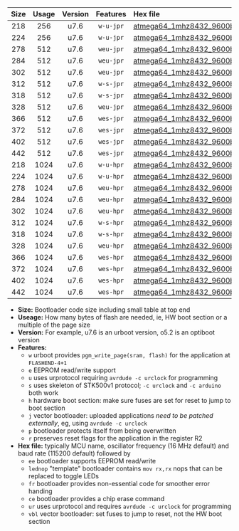 |Size|Usage|Version|Features|Hex file|
|:-:|:-:|:-:|:-:|:--|
|218|256|u7.6|`w-u-jpr`|[atmega64_1mhz8432_9600bps_ur_vbl.hex](https://raw.githubusercontent.com/stefanrueger/urboot/main/atmega64_1mhz8432_9600bps_ur_vbl.hex)|
|224|256|u7.6|`w-u-jpr`|[atmega64_1mhz8432_9600bps_lednop_ur_vbl.hex](https://raw.githubusercontent.com/stefanrueger/urboot/main/atmega64_1mhz8432_9600bps_lednop_ur_vbl.hex)|
|278|512|u7.6|`weu-jpr`|[atmega64_1mhz8432_9600bps_ee_ur_vbl.hex](https://raw.githubusercontent.com/stefanrueger/urboot/main/atmega64_1mhz8432_9600bps_ee_ur_vbl.hex)|
|284|512|u7.6|`weu-jpr`|[atmega64_1mhz8432_9600bps_ee_lednop_ur_vbl.hex](https://raw.githubusercontent.com/stefanrueger/urboot/main/atmega64_1mhz8432_9600bps_ee_lednop_ur_vbl.hex)|
|302|512|u7.6|`weu-jpr`|[atmega64_1mhz8432_9600bps_ee_lednop_fr_ur_vbl.hex](https://raw.githubusercontent.com/stefanrueger/urboot/main/atmega64_1mhz8432_9600bps_ee_lednop_fr_ur_vbl.hex)|
|312|512|u7.6|`w-s-jpr`|[atmega64_1mhz8432_9600bps_vbl.hex](https://raw.githubusercontent.com/stefanrueger/urboot/main/atmega64_1mhz8432_9600bps_vbl.hex)|
|318|512|u7.6|`w-s-jpr`|[atmega64_1mhz8432_9600bps_lednop_vbl.hex](https://raw.githubusercontent.com/stefanrueger/urboot/main/atmega64_1mhz8432_9600bps_lednop_vbl.hex)|
|328|512|u7.6|`weu-jpr`|[atmega64_1mhz8432_9600bps_ee_lednop_fr_ce_ur_vbl.hex](https://raw.githubusercontent.com/stefanrueger/urboot/main/atmega64_1mhz8432_9600bps_ee_lednop_fr_ce_ur_vbl.hex)|
|366|512|u7.6|`wes-jpr`|[atmega64_1mhz8432_9600bps_ee_vbl.hex](https://raw.githubusercontent.com/stefanrueger/urboot/main/atmega64_1mhz8432_9600bps_ee_vbl.hex)|
|372|512|u7.6|`wes-jpr`|[atmega64_1mhz8432_9600bps_ee_lednop_vbl.hex](https://raw.githubusercontent.com/stefanrueger/urboot/main/atmega64_1mhz8432_9600bps_ee_lednop_vbl.hex)|
|402|512|u7.6|`wes-jpr`|[atmega64_1mhz8432_9600bps_ee_lednop_fr_vbl.hex](https://raw.githubusercontent.com/stefanrueger/urboot/main/atmega64_1mhz8432_9600bps_ee_lednop_fr_vbl.hex)|
|442|512|u7.6|`wes-jpr`|[atmega64_1mhz8432_9600bps_ee_lednop_fr_ce_vbl.hex](https://raw.githubusercontent.com/stefanrueger/urboot/main/atmega64_1mhz8432_9600bps_ee_lednop_fr_ce_vbl.hex)|
|218|1024|u7.6|`w-u-hpr`|[atmega64_1mhz8432_9600bps_ur.hex](https://raw.githubusercontent.com/stefanrueger/urboot/main/atmega64_1mhz8432_9600bps_ur.hex)|
|224|1024|u7.6|`w-u-hpr`|[atmega64_1mhz8432_9600bps_lednop_ur.hex](https://raw.githubusercontent.com/stefanrueger/urboot/main/atmega64_1mhz8432_9600bps_lednop_ur.hex)|
|278|1024|u7.6|`weu-hpr`|[atmega64_1mhz8432_9600bps_ee_ur.hex](https://raw.githubusercontent.com/stefanrueger/urboot/main/atmega64_1mhz8432_9600bps_ee_ur.hex)|
|284|1024|u7.6|`weu-hpr`|[atmega64_1mhz8432_9600bps_ee_lednop_ur.hex](https://raw.githubusercontent.com/stefanrueger/urboot/main/atmega64_1mhz8432_9600bps_ee_lednop_ur.hex)|
|302|1024|u7.6|`weu-hpr`|[atmega64_1mhz8432_9600bps_ee_lednop_fr_ur.hex](https://raw.githubusercontent.com/stefanrueger/urboot/main/atmega64_1mhz8432_9600bps_ee_lednop_fr_ur.hex)|
|312|1024|u7.6|`w-s-hpr`|[atmega64_1mhz8432_9600bps.hex](https://raw.githubusercontent.com/stefanrueger/urboot/main/atmega64_1mhz8432_9600bps.hex)|
|318|1024|u7.6|`w-s-hpr`|[atmega64_1mhz8432_9600bps_lednop.hex](https://raw.githubusercontent.com/stefanrueger/urboot/main/atmega64_1mhz8432_9600bps_lednop.hex)|
|328|1024|u7.6|`weu-hpr`|[atmega64_1mhz8432_9600bps_ee_lednop_fr_ce_ur.hex](https://raw.githubusercontent.com/stefanrueger/urboot/main/atmega64_1mhz8432_9600bps_ee_lednop_fr_ce_ur.hex)|
|366|1024|u7.6|`wes-hpr`|[atmega64_1mhz8432_9600bps_ee.hex](https://raw.githubusercontent.com/stefanrueger/urboot/main/atmega64_1mhz8432_9600bps_ee.hex)|
|372|1024|u7.6|`wes-hpr`|[atmega64_1mhz8432_9600bps_ee_lednop.hex](https://raw.githubusercontent.com/stefanrueger/urboot/main/atmega64_1mhz8432_9600bps_ee_lednop.hex)|
|402|1024|u7.6|`wes-hpr`|[atmega64_1mhz8432_9600bps_ee_lednop_fr.hex](https://raw.githubusercontent.com/stefanrueger/urboot/main/atmega64_1mhz8432_9600bps_ee_lednop_fr.hex)|
|442|1024|u7.6|`wes-hpr`|[atmega64_1mhz8432_9600bps_ee_lednop_fr_ce.hex](https://raw.githubusercontent.com/stefanrueger/urboot/main/atmega64_1mhz8432_9600bps_ee_lednop_fr_ce.hex)|

- **Size:** Bootloader code size including small table at top end
- **Useage:** How many bytes of flash are needed, ie, HW boot section or a multiple of the page size
- **Version:** For example, u7.6 is an urboot version, o5.2 is an optiboot version
- **Features:**
  + `w` urboot provides `pgm_write_page(sram, flash)` for the application at `FLASHEND-4+1`
  + `e` EEPROM read/write support
  + `u` uses urprotocol requiring `avrdude -c urclock` for programming
  + `s` uses skeleton of STK500v1 protocol; `-c urclock` and `-c arduino` both work
  + `h` hardware boot section: make sure fuses are set for reset to jump to boot section
  + `j` vector bootloader: uploaded applications *need to be patched externally*, eg, using `avrdude -c urclock`
  + `p` bootloader protects itself from being overwritten
  + `r` preserves reset flags for the application in the register R2
- **Hex file:** typically MCU name, oscillator frequency (16 MHz default) and baud rate (115200 default) followed by
  + `ee` bootloader supports EEPROM read/write
  + `lednop` "template" bootloader contains `mov rx,rx` nops that can be replaced to toggle LEDs
  + `fr` bootloader provides non-essential code for smoother error handing
  + `ce` bootloader provides a chip erase command
  + `ur` uses urprotocol and requires `avrdude -c urclock` for programming
  + `vbl` vector bootloader: set fuses to jump to reset, not the HW boot section
